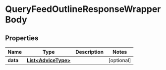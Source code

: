 

# QueryFeedOutlineResponseWrapperBody


## Properties

Name | Type | Description | Notes
------------ | ------------- | ------------- | -------------
**data** | [**List&lt;AdviceType&gt;**](AdviceType.md) |  |  [optional]




